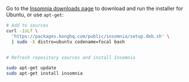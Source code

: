 Go to the [Insomnia downloads page](https://insomnia.rest/download) to download and run the installer for Ubuntu, or use `apt-get`:
```sh
# Add to sources
curl -1sLf \
  'https://packages.konghq.com/public/insomnia/setup.deb.sh' \
  | sudo -E distro=ubuntu codename=focal bash


# Refresh repository sources and install Insomnia

sudo apt-get update
sudo apt-get install insomnia
```